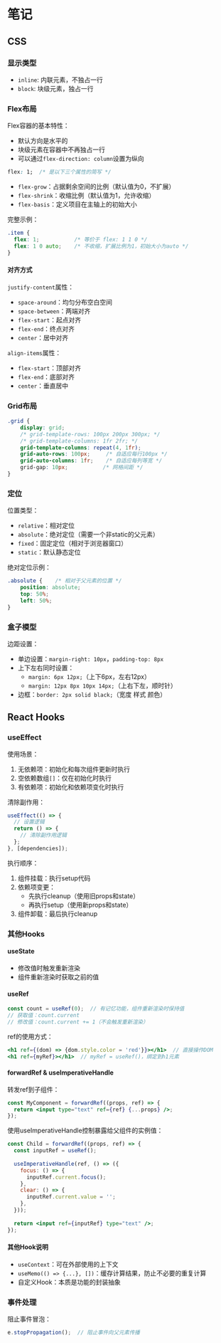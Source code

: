 # 笔记

## CSS

### 显示类型
- `inline`: 内联元素，不独占一行
- `block`: 块级元素，独占一行

### Flex布局
Flex容器的基本特性：
- 默认方向是水平的
- 块级元素在容器中不再独占一行
- 可以通过`flex-direction: column`设置为纵向

```css
flex: 1;  /* 是以下三个属性的简写 */
```
- `flex-grow`：占据剩余空间的比例（默认值为0，不扩展）
- `flex-shrink`：收缩比例（默认值为1，允许收缩）
- `flex-basis`：定义项目在主轴上的初始大小

完整示例：
```css
.item {
  flex: 1;           /* 等价于 flex: 1 1 0 */
  flex: 1 0 auto;    /* 不收缩，扩展比例为1，初始大小为auto */
}
```

#### 对齐方式
`justify-content`属性：
- `space-around`：均匀分布空白空间
- `space-between`：两端对齐
- `flex-start`：起点对齐
- `flex-end`：终点对齐
- `center`：居中对齐

`align-items`属性：
- `flex-start`：顶部对齐
- `flex-end`：底部对齐
- `center`：垂直居中

### Grid布局
```css
.grid {
    display: grid;
    /* grid-template-rows: 100px 200px 300px; */
    /* grid-template-columns: 1fr 2fr; */
    grid-template-columns: repeat(4, 1fr);
    grid-auto-rows: 100px;     /* 自适应每行100px */
    grid-auto-columns: 1fr;    /* 自适应每列等宽 */
    grid-gap: 10px;           /* 网格间距 */
}
```

### 定位
位置类型：
- `relative`：相对定位
- `absolute`：绝对定位（需要一个非static的父元素）
- `fixed`：固定定位（相对于浏览器窗口）
- `static`：默认静态定位

绝对定位示例：
```css
.absolute {    /* 相对于父元素的位置 */
    position: absolute;
    top: 50%;
    left: 50%;
}
```

### 盒子模型
边距设置：
- 单边设置：`margin-right: 10px`，`padding-top: 8px`
- 上下左右同时设置：
  - `margin: 6px 12px;`（上下6px，左右12px）
  - `margin: 12px 8px 10px 14px;`（上右下左，顺时针）
- 边框：`border: 2px solid black;`（宽度 样式 颜色）

## React Hooks

### useEffect
使用场景：
1. 无依赖项：初始化和每次组件更新时执行
2. 空依赖数组`[]`：仅在初始化时执行
3. 有依赖项：初始化和依赖项变化时执行

清除副作用：
```javascript
useEffect(() => {
  // 设置逻辑
  return () => {
    // 清除副作用逻辑
  };
}, [dependencies]);
```

执行顺序：
1. 组件挂载：执行setup代码
2. 依赖项变更：
   - 先执行cleanup（使用旧props和state）
   - 再执行setup（使用新props和state）
3. 组件卸载：最后执行cleanup

### 其他Hooks

#### useState
- 修改值时触发重新渲染
- 组件重新渲染时获取之前的值

#### useRef
```javascript
const count = useRef(0);  // 有记忆功能，组件重新渲染时保持值
// 获取值：count.current
// 修改值：count.current += 1（不会触发重新渲染）
```

ref的使用方式：
```jsx
<h1 ref={(dom) => {dom.style.color = 'red'}}></h1>  // 直接操作DOM
<h1 ref={myRef}></h1>  // myRef = useRef()，绑定到h1元素
```

#### forwardRef & useImperativeHandle
转发ref到子组件：
```jsx
const MyComponent = forwardRef((props, ref) => {
  return <input type="text" ref={ref} {...props} />;
});
```

使用useImperativeHandle控制暴露给父组件的实例值：
```jsx
const Child = forwardRef((props, ref) => {
  const inputRef = useRef();
  
  useImperativeHandle(ref, () => ({
    focus: () => {
      inputRef.current.focus();
    },
    clear: () => {
      inputRef.current.value = '';
    },
  }));
  
  return <input ref={inputRef} type="text" />;
});
```

#### 其他Hook说明
- `useContext`：可在外部使用的上下文
- `useMemo(() => {...}, [])`：缓存计算结果，防止不必要的重复计算
- 自定义Hook：本质是功能的封装抽象

### 事件处理
阻止事件冒泡：
```javascript
e.stopPropagation();  // 阻止事件向父元素传播
```